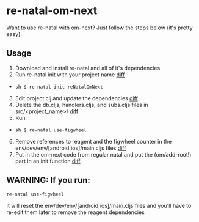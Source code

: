 # re-natal-om-next

Want to use re-natal with om-next?  Just follow the steps below (it's pretty easy).  

## Usage
1. Download and install re-natal and all of it's dependencies
2. Run re-natal init with your project name [diff](https://github.com/seantempesta/re-natal-om-next/commit/c5745272f8b27aa885d0ee430334fdd0c411be85)
  * `sh $ re-natal init reNatalOmNext` 
3. Edit project.clj and update the dependencies [diff](https://github.com/seantempesta/re-natal-om-next/commit/4f696314e001bb060971ff8ff2bf59bb9c2fb3ca)
4. Delete the db.cljs, handlers.cljs, and subs.cljs files in src/<project_name>/ [diff](https://github.com/seantempesta/re-natal-om-next/commit/04d91e1e78f609db47038c4b6a1f4324b78f9ff3)
5. Run: 
  * `sh $ re-natal use-figwheel`
6. Remove references to reagent and the figwheel counter in the env/dev/env/[android|ios]/main.cljs files [diff](https://github.com/seantempesta/re-natal-om-next/commit/6b76367356cc831857cb06dc61309ffe84552293)
7. Put in the om-next code from regular natal and put the (om/add-root!) part in an init function [diff](https://github.com/seantempesta/re-natal-om-next/commit/d628c123877cd05716ba0353e658180fa9f511f1)


## WARNING:  If you run:
```
re-natal use-figwheel
```
It will reset the env/dev/env/[android|ios]/main.cljs files and you'll have to re-edit them later to remove the reagent dependencies
